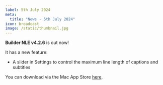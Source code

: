 ```yaml
---
label: 5th July 2024
meta:
  title: "News - 5th July 2024"
icon: broadcast
image: /static/thumbnail.jpg
---
```


**Builder NLE v4.2.6** is out now!

It has a new feature:

- A slider in Settings to control the maximum line length of captions and subtitles

You can download via the Mac App Store [here](https://apps.apple.com/au/app/builder-nle/id6450122801?mt=12).